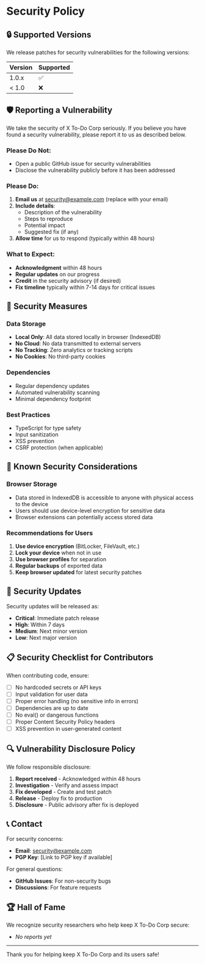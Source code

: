 # Security Policy

## 🔒 Supported Versions

We release patches for security vulnerabilities for the following versions:

| Version | Supported          |
| ------- | ------------------ |
| 1.0.x   | :white_check_mark: |
| < 1.0   | :x:                |

## 🛡️ Reporting a Vulnerability

We take the security of X To-Do Corp seriously. If you believe you have found a security vulnerability, please report it to us as described below.

### Please Do Not:
- Open a public GitHub issue for security vulnerabilities
- Disclose the vulnerability publicly before it has been addressed

### Please Do:
1. **Email us** at security@example.com (replace with your email)
2. **Include details**:
   - Description of the vulnerability
   - Steps to reproduce
   - Potential impact
   - Suggested fix (if any)
3. **Allow time** for us to respond (typically within 48 hours)

### What to Expect:
- **Acknowledgment** within 48 hours
- **Regular updates** on our progress
- **Credit** in the security advisory (if desired)
- **Fix timeline** typically within 7-14 days for critical issues

## 🔐 Security Measures

### Data Storage
- **Local Only**: All data stored locally in browser (IndexedDB)
- **No Cloud**: No data transmitted to external servers
- **No Tracking**: Zero analytics or tracking scripts
- **No Cookies**: No third-party cookies

### Dependencies
- Regular dependency updates
- Automated vulnerability scanning
- Minimal dependency footprint

### Best Practices
- TypeScript for type safety
- Input sanitization
- XSS prevention
- CSRF protection (when applicable)

## 🚨 Known Security Considerations

### Browser Storage
- Data stored in IndexedDB is accessible to anyone with physical access to the device
- Users should use device-level encryption for sensitive data
- Browser extensions can potentially access stored data

### Recommendations for Users
1. **Use device encryption** (BitLocker, FileVault, etc.)
2. **Lock your device** when not in use
3. **Use browser profiles** for separation
4. **Regular backups** of exported data
5. **Keep browser updated** for latest security patches

## 🔄 Security Updates

Security updates will be released as:
- **Critical**: Immediate patch release
- **High**: Within 7 days
- **Medium**: Next minor version
- **Low**: Next major version

## 📋 Security Checklist for Contributors

When contributing code, ensure:
- [ ] No hardcoded secrets or API keys
- [ ] Input validation for user data
- [ ] Proper error handling (no sensitive info in errors)
- [ ] Dependencies are up to date
- [ ] No eval() or dangerous functions
- [ ] Proper Content Security Policy headers
- [ ] XSS prevention in user-generated content

## 🔍 Vulnerability Disclosure Policy

We follow responsible disclosure:
1. **Report received** - Acknowledged within 48 hours
2. **Investigation** - Verify and assess impact
3. **Fix developed** - Create and test patch
4. **Release** - Deploy fix to production
5. **Disclosure** - Public advisory after fix is deployed

## 📞 Contact

For security concerns:
- **Email**: security@example.com
- **PGP Key**: [Link to PGP key if available]

For general questions:
- **GitHub Issues**: For non-security bugs
- **Discussions**: For feature requests

## 🏆 Hall of Fame

We recognize security researchers who help keep X To-Do Corp secure:

<!-- List of contributors who reported security issues -->
- *No reports yet*

---

Thank you for helping keep X To-Do Corp and its users safe!
